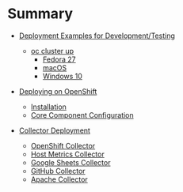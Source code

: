 # Summary

* [Deployment Examples for Development/Testing]()
	* [oc cluster up]()
    	* [Fedora 27](00_deploy_openshift_onfedora27_via_oc_cluster_up/README.md)
        * [macOS](00_deploy_openshift_onmac_via_oc_cluster_up/README.md)
        * [Windows 10](00_deploy_openshift_onwindows10_via_oc_cluster_up/README.md)

* [Deploying on OpenShift]()
    * [Installation](01_initial_ocp_install/README.md)
    * [Core Component Configuration](02_connect_and_core_components/README.md)

* [Collector Deployment]()
    * [OpenShift Collector](03_deploy_ocp_collector_view_dashboard/README.md)
    * [Host Metrics Collector](04_deploy_host_metrics_collector/README.md)
    * [Google Sheets Collector](05_deploy_googlesheets_collector/README.md)
    * [GitHub Collector](06_deploy_github_collector/README.md)
    * [Apache Collector](07_deploy_apache_collector/README.md)


